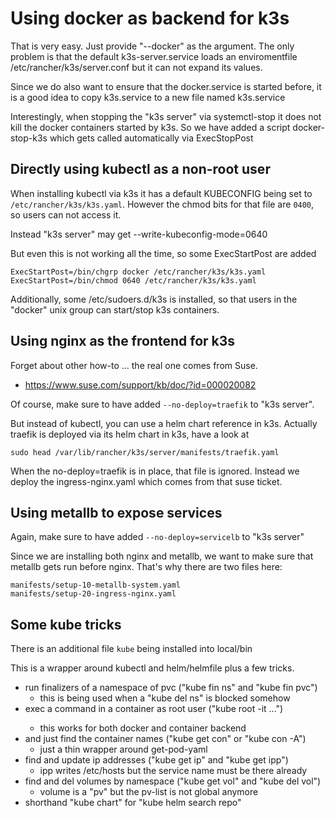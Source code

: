 # Using docker as backend for k3s

That is very easy. Just provide "--docker" as the argument.
The only problem is that the default k3s-server.service loads
an enviromentfile /etc/rancher/k3s/server.conf but it can not 
expand its values.

Since we do also want to ensure that the docker.service is started
before, it is a good idea to copy k3s.service to a new file named
k3s.service

Interestingly, when stopping the "k3s server" via systemctl-stop
it does not kill the docker containers started by k3s. So we have
added a script docker-stop-k3s which gets called automatically
via ExecStopPost

## Directly using kubectl as a non-root user

When installing kubectl via k3s it has a default KUBECONFIG
being set to `/etc/rancher/k3s/k3s.yaml`. However the chmod
bits for that file are `0400`, so users can not access it.

Instead "k3s server" may get --write-kubeconfig-mode=0640

But even this is not working all the time, so some ExecStartPost are added

    ExecStartPost=/bin/chgrp docker /etc/rancher/k3s/k3s.yaml
    ExecStartPost=/bin/chmod 0640 /etc/rancher/k3s/k3s.yaml

Additionally, some /etc/sudoers.d/k3s is installed, so that users
in the "docker" unix group can start/stop k3s containers.

## Using nginx as the frontend for k3s

Forget about other how-to ... the real one comes from Suse.

* https://www.suse.com/support/kb/doc/?id=000020082

Of course, make sure to have added `--no-deploy=traefik` to "k3s server".

But instead of kubectl, you can use a helm chart reference in k3s.
Actually traefik is deployed via its helm chart in k3s, have a look at

    sudo head /var/lib/rancher/k3s/server/manifests/traefik.yaml

When the no-deploy=traefik is in place, that file is ignored. Instead
we deploy the ingress-nginx.yaml which comes from that suse ticket.

## Using metallb to expose services

Again, make sure to have added `--no-deploy=servicelb` to "k3s server"

Since we are installing both nginx and metallb, we want to make sure
that metallb gets run before nginx. That's why there are two files here:

    manifests/setup-10-metallb-system.yaml
    manifests/setup-20-ingress-nginx.yaml

## Some kube tricks

There is an additional file `kube` being installed into local/bin

This is a wrapper around kubectl and helm/helmfile plus a few tricks.

* run finalizers of a namespace of pvc ("kube fin ns" and "kube fin pvc")
  - this is being used when a "kube del ns" is blocked somehow
* exec a command in a container as root user ("kube root -it <podname> ...")
  - this works for both docker and container backend
* and just find the container names ("kube get con" or "kube con -A")
  - just a thin wrapper around get-pod-yaml
* find and update ip addresses ("kube get ip" and "kube get ipp")
  - ipp writes /etc/hosts but the service name must be there already
* find and del volumes by namespace ("kube get vol" and "kube del vol")
  - volume is a "pv" but the pv-list is not global anymore
* shorthand "kube chart" for "kube helm search repo"
